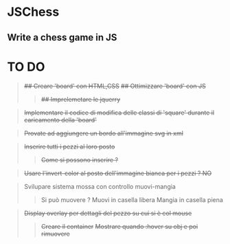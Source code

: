 # JSChess
## Write a chess game in JS


# TO DO

> ~~## Creare 'board' con HTML,CSS~~
> ~~## Ottimizzare 'board' con JS~~
>> ~~## Imprelemetare le jquerry~~

> ~~Implementare il codice di modifica delle classi di 'square' durante il caricamento della 'board'~~

> ~~Provate ad aggiungere un bordo all'immagine svg in xml~~

> ~~Inserire tutti i pezzi al loro posto~~
>> ~~Come si possono inserire ?~~

> ~~Usare l'invert-color al posto dell'immagine bianca per i pezzi ? NO~~

> Svilupare sistema mossa con controllo muovi-mangia
>> Si può muovere ?
>> Muovi in casella libera
>> Mangia in casella piena

> ~~Display overlay per dettagli del pezzo su cui si è col mouse~~
>> ~~Creare il container~~
>> ~~Mostrare quando :hover su obj e poi rimuovere~~

